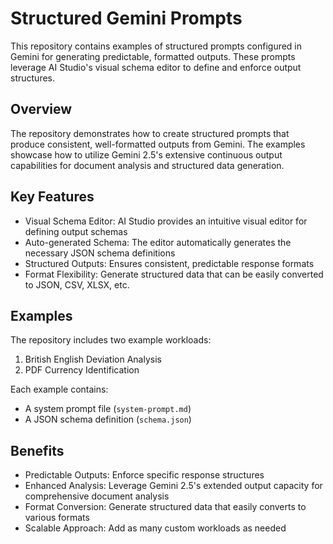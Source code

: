 # Structured Gemini Prompts

This repository contains examples of structured prompts configured in Gemini for generating predictable, formatted outputs. These prompts leverage AI Studio's visual schema editor to define and enforce output structures.

## Overview

The repository demonstrates how to create structured prompts that produce consistent, well-formatted outputs from Gemini. The examples showcase how to utilize Gemini 2.5's extensive continuous output capabilities for document analysis and structured data generation.

## Key Features

- Visual Schema Editor: AI Studio provides an intuitive visual editor for defining output schemas
- Auto-generated Schema: The editor automatically generates the necessary JSON schema definitions
- Structured Outputs: Ensures consistent, predictable response formats
- Format Flexibility: Generate structured data that can be easily converted to JSON, CSV, XLSX, etc.

## Examples

The repository includes two example workloads:

1. British English Deviation Analysis
2. PDF Currency Identification

Each example contains:
- A system prompt file (`system-prompt.md`)
- A JSON schema definition (`schema.json`)

## Benefits

- Predictable Outputs: Enforce specific response structures
- Enhanced Analysis: Leverage Gemini 2.5's extended output capacity for comprehensive document analysis
- Format Conversion: Generate structured data that easily converts to various formats
- Scalable Approach: Add as many custom workloads as needed